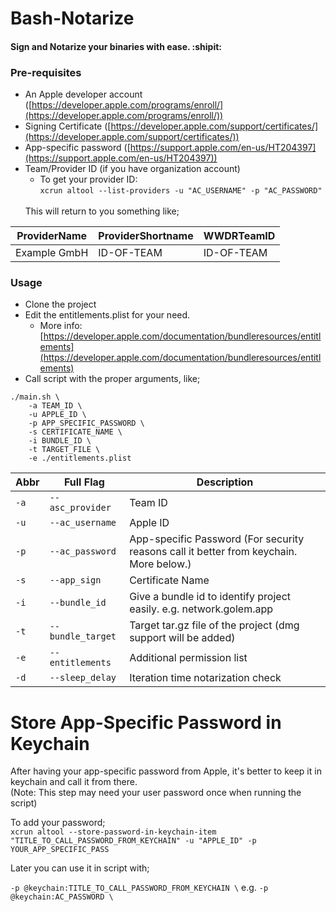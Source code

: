 # Bash-Notarize
#### Sign and Notarize your binaries with ease. :shipit:

### Pre-requisites

- An Apple developer account ([https://developer.apple.com/programs/enroll/](https://developer.apple.com/programs/enroll/))
- Signing Certificate ([https://developer.apple.com/support/certificates/](https://developer.apple.com/support/certificates/))
- App-specific password ([https://support.apple.com/en-us/HT204397](https://support.apple.com/en-us/HT204397))
- Team/Provider ID (if you have organization account)
	+ To get your provider ID:<br/>
	`xcrun altool --list-providers -u "AC_USERNAME" -p "AC_PASSWORD"`
	<br/>
	This will return to you something like;
	<br/>
| ProviderName | ProviderShortname | WWDRTeamID |
| --- | --- | --- |
| Example GmbH | ID-OF-TEAM | ID-OF-TEAM |

### Usage

- Clone the project
- Edit the entitlements.plist for your need.
	- More info: [https://developer.apple.com/documentation/bundleresources/entitlements](https://developer.apple.com/documentation/bundleresources/entitlements)
- Call script with the proper arguments, like;
	<br/>
```
./main.sh \
	-a TEAM_ID \
	-u APPLE_ID \
	-p APP_SPECIFIC_PASSWORD \
	-s CERTIFICATE_NAME \
	-i BUNDLE_ID \
	-t TARGET_FILE \
	-e ./entitlements.plist
```

| Abbr | Full Flag | Description |
| --- | --- | --- |
| `-a` | `--asc_provider` | Team ID |
| `-u` | `--ac_username` | Apple ID |
| `-p` | `--ac_password` | App-specific Password (For security reasons call it better from keychain. More below.) |
| `-s` | `--app_sign` | Certificate Name |
| `-i` | `--bundle_id` | Give a bundle id to identify project easily. e.g. network.golem.app |
| `-t` | `--bundle_target` | Target tar.gz file of the project (dmg support will be added) |
| `-e` | `--entitlements` | Additional permission list |
| `-d` | `--sleep_delay` | Iteration time notarization check |

# Store App-Specific Password in Keychain

After having your app-specific password from Apple, it's better to keep it in keychain and call it from there.<br/>
(Note: This step may need your user password once when running the script)

To add your password;<br/>
`xcrun altool --store-password-in-keychain-item "TITLE_TO_CALL_PASSWORD_FROM_KEYCHAIN"
               -u "APPLE_ID"
               -p YOUR_APP_SPECIFIC_PASS`

Later you can use it in script with;

`-p @keychain:TITLE_TO_CALL_PASSWORD_FROM_KEYCHAIN \` e.g. `-p @keychain:AC_PASSWORD \`
